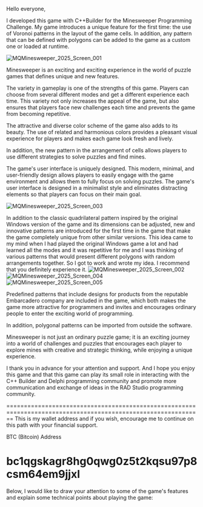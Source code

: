 Hello everyone,

I developed this game with C++Builder for the Minesweeper Programming Challenge. My game introduces a unique feature for the first time: the use of Voronoi patterns in the layout of the game cells. In addition, any pattern that can be defined with polygons can be added to the game as a custom one or loaded at runtime.

![MQMinesweeper_2025_Screen_001](https://github.com/user-attachments/assets/7a0697a9-4d6e-4266-b547-d909814c37cb)

Minesweeper is an exciting and exciting experience in the world of puzzle games that defines unique and new features.

The variety in gameplay is one of the strengths of this game. Players can choose from several different modes and get a different experience each time. This variety not only increases the appeal of the game, but also ensures that players face new challenges each time and prevents the game from becoming repetitive.

The attractive and diverse color scheme of the game also adds to its beauty. The use of related and harmonious colors provides a pleasant visual experience for players and makes each game look fresh and lively.

In addition, the new pattern in the arrangement of cells allows players to use different strategies to solve puzzles and find mines.

The game's user interface is uniquely designed. This modern, minimal, and user-friendly design allows players to easily engage with the game environment and allows them to fully focus on solving puzzles. The game's user interface is designed in a minimalist style and eliminates distracting elements so that players can focus on their main goal.

![MQMinesweeper_2025_Screen_003](https://github.com/user-attachments/assets/44870688-c06f-4d17-8fff-bd95436b91e2)

In addition to the classic quadrilateral pattern inspired by the original Windows version of the game and its dimensions can be adjusted, new and innovative patterns are introduced for the first time in the game that make the game completely unique from other similar versions. This idea came to my mind when I had played the original Windows game a lot and had learned all the modes and it was repetitive for me and I was thinking of various patterns that would present different polygons with random arrangements together. So I got to work and wrote my idea. I recommend that you definitely experience it.
![MQMinesweeper_2025_Screen_002](https://github.com/user-attachments/assets/a8364e71-841c-4230-a0c9-0909c81e0e38)
![MQMinesweeper_2025_Screen_004](https://github.com/user-attachments/assets/b05803bc-66d2-421c-bfc3-4e607fcdf9d0)
![MQMinesweeper_2025_Screen_005](https://github.com/user-attachments/assets/5df0bb95-8749-417c-b514-c0410cef77a1)


Predefined patterns that include designs for products from the reputable Embarcadero company are included in the game, which both makes the game more attractive for programmers and invites and encourages ordinary people to enter the exciting world of programming.

In addition, polygonal patterns can be imported from outside the software.

Minesweeper is not just an ordinary puzzle game; it is an exciting journey into a world of challenges and puzzles that encourages each player to explore mines with creative and strategic thinking, while enjoying a unique experience.

I thank you in advance for your attention and support. And I hope you enjoy this game and that this game can play its small role in interacting with the C++ Builder and Delphi programming community and promote more communication and exchange of ideas in the RAD Studio programming community.


==============================================================================================================
This is my wallet address and if you wish, encourage me to continue on this path with your financial support.

BTC (Bitcoin) Address

bc1qgskagr8hg0qwg0z5t2kqsu97p8csm64em9jjxl
==============================================================================================================

Below, I would like to draw your attention to some of the game's features and explain some technical points about playing the game:


